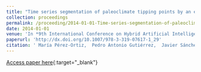 ```yaml
---
title: "Time series segmentation of paleoclimate tipping points by an evolutionary algorithm"
collection: proceedings
permalink: /proceeding/2014-01-01-Time-series-segmentation-of-paleoclimate-tipping-points-by-an-evolutionary-algorithm
date: 2014-01-01
venue: 'In *9th International Conference on Hybrid Artificial Intelligence Systems (HAIS2014)*'
paperurl: 'http://dx.doi.org/10.1007/978-3-319-07617-1_29'
citation: ' María Pérez-Ortiz,  Pedro Antonio Gutiérrez,  Javier Sánchez-Monedero,  César Hervás-Martínez,  Athanasia Nikolaou,  Isabelle Dicaire,  Francisco Fernandez-Navarro, &quot;Time series segmentation of paleoclimate tipping points by an evolutionary algorithm.&quot; In *9th International Conference on Hybrid Artificial Intelligence Systems (HAIS2014)*, Vol.8480, 2014, Salamanca (Spain), pp.318--329.'
---
```

[Access paper here](http://dx.doi.org/10.1007/978-3-319-07617-1_29){:target="_blank"}

